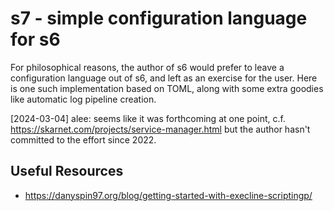 # s7 - simple configuration language for s6

For philosophical reasons, the author of s6 would prefer to leave a configuration language
out of s6, and left as an exercise for the user.  Here is one such implementation based on
TOML, along with some extra goodies like automatic log pipeline creation.

[2024-03-04] alee: seems like it was forthcoming at one point, c.f. https://skarnet.com/projects/service-manager.html
but the author hasn't committed to the effort since 2022.

## Useful Resources

* https://danyspin97.org/blog/getting-started-with-execline-scriptingp/